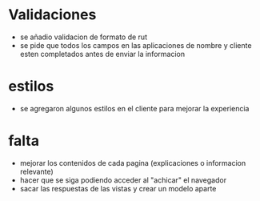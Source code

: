 # Validaciones
- se añadio validacion de formato de rut
- se pide que todos los campos en las aplicaciones de nombre y cliente esten completados antes de enviar la informacion

# estilos
- se agregaron algunos estilos en el cliente para mejorar la experiencia

# falta

- mejorar los contenidos de cada pagina (explicaciones o informacion relevante)
- hacer que se siga podiendo acceder al "achicar" el navegador
- sacar las respuestas de las vistas y crear un modelo aparte